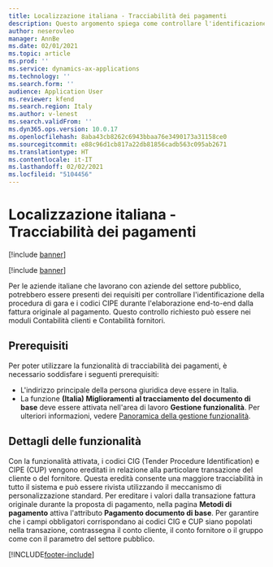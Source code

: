 ```yaml
---
title: Localizzazione italiana - Tracciabilità dei pagamenti
description: Questo argomento spiega come controllare l'identificazione della procedura di gara e i codici CIPE durante l'elaborazione end-to-end dalla fattura originale al pagamento.
author: neserovleo
manager: AnnBe
ms.date: 02/01/2021
ms.topic: article
ms.prod: ''
ms.service: dynamics-ax-applications
ms.technology: ''
ms.search.form: ''
audience: Application User
ms.reviewer: kfend
ms.search.region: Italy
ms.author: v-lenest
ms.search.validFrom: ''
ms.dyn365.ops.version: 10.0.17
ms.openlocfilehash: 8aba43cb8262c6943bbaa76e3490173a31158ce0
ms.sourcegitcommit: e88c96d1cb817a22db81856cadb563c095ab2671
ms.translationtype: HT
ms.contentlocale: it-IT
ms.lasthandoff: 02/02/2021
ms.locfileid: "5104456"
---
```

# <a name="italian-localization---payment-traceability"></a>Localizzazione italiana - Tracciabilità dei pagamenti

[!include [banner](../includes/banner.md)]

[!include [banner](../includes/preview-banner.md)]

Per le aziende italiane che lavorano con aziende del settore pubblico, potrebbero essere presenti dei requisiti per controllare l'identificazione della procedura di gara e i codici CIPE durante l'elaborazione end-to-end dalla fattura originale al pagamento. Questo controllo richiesto può essere nei moduli Contabilità clienti e Contabilità fornitori.

## <a name="prerequisites"></a>Prerequisiti

Per poter utilizzare la funzionalità di tracciabilità dei pagamenti, è necessario soddisfare i seguenti prerequisiti:

- L'indirizzo principale della persona giuridica deve essere in Italia.
- La funzione **(Italia) Miglioramenti al tracciamento del documento di base** deve essere attivata nell'area di lavoro **Gestione funzionalità**. Per ulteriori informazioni, vedere [Panoramica della gestione funzionalità](../../fin-and-ops/get-started/feature-management/feature-management-overview.md).

## <a name="feature-details"></a>Dettagli delle funzionalità

Con la funzionalità attivata, i codici CIG (Tender Procedure Identification) e CIPE (CUP) vengono ereditati in relazione alla particolare transazione del cliente o del fornitore. Questa eredità consente una maggiore tracciabilità in tutto il sistema e può essere rivista utilizzando il meccanismo di personalizzazione standard. Per ereditare i valori dalla transazione fattura originale durante la proposta di pagamento, nella pagina **Metodi di pagamento** attiva l'attributo **Pagamento documento di base**. Per garantire che i campi obbligatori corrispondano ai codici CIG e CUP siano popolati nella transazione, contrassegna il conto cliente, il conto fornitore o il gruppo come con il parametro del settore pubblico.



[!INCLUDE[footer-include](../../includes/footer-banner.md)]